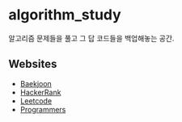 # algorithm_study

알고리즘 문제들을 풀고 그 답 코드들을 백업해놓는 공간.

## Websites

* [Baekjoon](https://www.acmicpc.net/)
* [HackerRank](https://www.hackerrank.com/)
* [Leetcode](https://leetcode.com/)
* [Programmers](https://programmers.co.kr/)
